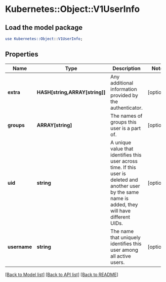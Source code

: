 # Kubernetes::Object::V1UserInfo

## Load the model package
```perl
use Kubernetes::Object::V1UserInfo;
```

## Properties
Name | Type | Description | Notes
------------ | ------------- | ------------- | -------------
**extra** | **HASH[string,ARRAY[string]]** | Any additional information provided by the authenticator. | [optional] 
**groups** | **ARRAY[string]** | The names of groups this user is a part of. | [optional] 
**uid** | **string** | A unique value that identifies this user across time. If this user is deleted and another user by the same name is added, they will have different UIDs. | [optional] 
**username** | **string** | The name that uniquely identifies this user among all active users. | [optional] 

[[Back to Model list]](../README.md#documentation-for-models) [[Back to API list]](../README.md#documentation-for-api-endpoints) [[Back to README]](../README.md)


